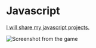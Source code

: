 # Javascript


<u>I will share my javascript projects.</u>

![Screenshot from the game](https://raw.githubusercontent.com/ibrahimaksan/Javascript/Snake_Game/snakegame.png)
